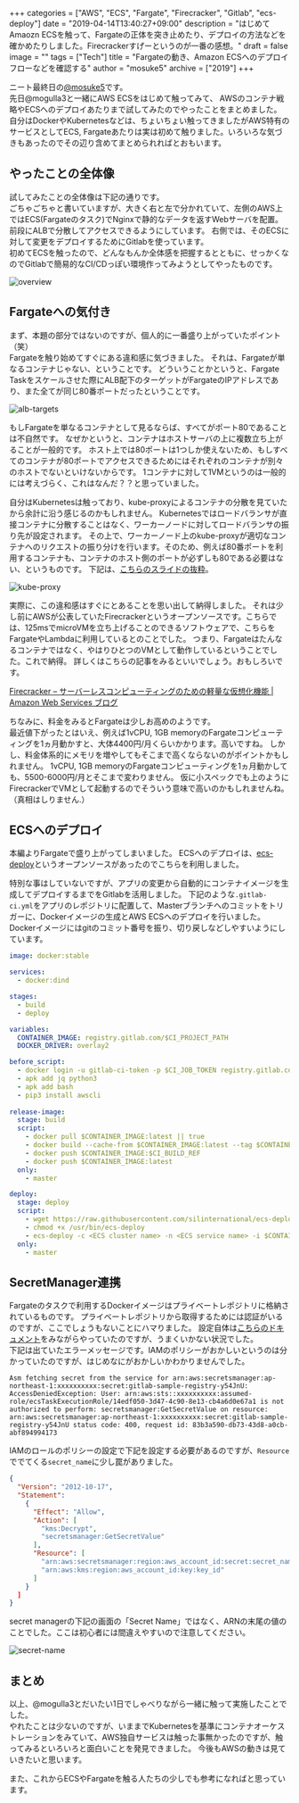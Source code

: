 +++
categories = ["AWS", "ECS", "Fargate", "Firecracker", "Gitlab", "ecs-deploy"]
date = "2019-04-14T13:40:27+09:00"
description = "はじめてAmaozn ECSを触って、Fargateの正体を突き止めたり、デプロイの方法などを確かめたりしました。Firecrackerすげーというのが一番の感想。"
draft = false
image = ""
tags = ["Tech"]
title = "Fargateの動き、Amazon ECSへのデプロイフローなどを確認する"
author = "mosuke5"
archive = ["2019"]
+++

ニート最終日の[@mosuke5](https://twitter.com/mosuke5)です。  
先日@mogulla3と一緒にAWS ECSをはじめて触ってみて、
AWSのコンテナ戦略やECSへのデプロイあたりまで試してみたのでやったことをまとめました。
自分はDockerやKubernetesなどは、ちょいちょい触ってきましたがAWS特有のサービスとしてECS, Fargateあたりは実は初めて触りました。いろいろな気づきもあったのでその辺り含めてまとめられればとおもいます。
<!--more-->

## やったことの全体像
試してみたことの全体像は下記の通りです。  
ごちゃごちゃと書いていますが、大きく右と左で分かれていて、左側のAWS上ではECS(Fargateのタスク)でNginxで静的なデータを返すWebサーバを配置。前段にALBで分散してアクセスできるようにしています。
右側では、そのECSに対して変更をデプロイするためにGitlabを使っています。  
初めてECSを触ったので、どんなもんか全体感を把握するとともに、せっかくなのでGitlabで簡易的なCI/CDっぽい環境作ってみようとしてやったものです。

![overview](/image/overview-deploy-to-ecs-with-gitlab.png)

## Fargateへの気付き
まず、本題の部分ではないのですが、個人的に一番盛り上がっていたポイント（笑）  
Fargateを触り始めてすぐにある違和感に気づきました。
それは、Fargateが単なるコンテナじゃない、ということです。
どういうことかというと、Fargate Taskをスケールさせた際にALB配下のターゲットがFargateのIPアドレスであり、また全てが同じ80番ポートだったということです。

![alb-targets](/image/ecs-alb-targets.png)

もしFargateを単なるコンテナとして見るならば、すべてがポート80であることは不自然です。
なぜかというと、コンテナはホストサーバの上に複数立ち上がることが一般的です。
ホスト上では80ポートは1つしか使えないため、もしすべてのコンテナが80ポートでアクセスできるためにはそれぞれのコンテナが別々のホストでないといけないからです。
1コンテナに対して1VMというのは一般的には考えづらく、これはなんだ？？と思っていました。

自分はKubernetesは触っており、kube-proxyによるコンテナの分散を見ていたから余計に沿う感じるのかもしれません。
Kubernetesではロードバランサが直接コンテナに分散することはなく、ワーカーノードに対してロードバランサの振り先が設定されます。
その上で、ワーカーノード上のkube-proxyが適切なコンテナへのリクエストの振り分けを行います。そのため、例えば80番ポートを利用するコンテナも、コンテナのホスト側のポートが必ずしも80である必要はない、というものです。
下記は、[こちらのスライドの抜粋](https://www.slideshare.net/mosuke5/alibabacloudkubernetes)。

![kube-proxy](/image/kubeproxy-why-loadbalanced.png)

実際に、この違和感はすぐにとあることを思い出して納得しました。
それは少し前にAWSが公表していたFirecrackerというオープンソースです。こちらでは、125msでmicroVMを立ち上げることのできるソフトウェアで、こちらをFargateやLambdaに利用しているとのことでした。
つまり、Fargateはたんなるコンテナではなく、やはりひとつのVMとして動作しているということでした。これで納得。
詳しくはこちらの記事をみるといいでしょう。おもしろいです。

[Firecracker – サーバーレスコンピューティングのための軽量な仮想化機能 | Amazon Web Services ブログ](https://aws.amazon.com/jp/blogs/news/firecracker-lightweight-virtualization-for-serverless-computing/)


ちなみに、料金をみるとFargateは少しお高めのようです。  
最近値下がったとはいえ、例えば1vCPU, 1GB memoryのFargateコンピューティングを1ヵ月動かすと、大体4400円/月くらいかかります。高いですね。
しかし、料金体系的にメモリを増やしてもそこまで高くならないのがポイントかもしれません。
1vCPU, 1GB memoryのFargateコンピューティングを1ヵ月動かしても、5500-6000円/月とそこまで変わりません。
仮に小スペックでも上のようにFirecrackerでVMとして起動するのでそういう意味で高いのかもしれませんね。（真相はしりません.）

## ECSへのデプロイ
本編よりFargateで盛り上がってしまいました。
ECSへのデプロイは、[ecs-deploy](https://github.com/silinternational/ecs-deploy)というオープンソースがあったのでこちらを利用しました。

特別な事はしていないですが、アプリの変更から自動的にコンテナイメージを生成してデプロイするまでをGitlabを活用しました。
下記のような`.gitlab-ci.yml`をアプリのレポジトリに配置して、Masterブランチへのコミットをトリガーに、Dockerイメージの生成とAWS ECSへのデプロイを行いました。Dockerイメージにはgitのコミット番号を振り、切り戻しなどしやすいようにしています。

```YAML
image: docker:stable

services:
  - docker:dind

stages:
  - build
  - deploy

variables:
  CONTAINER_IMAGE: registry.gitlab.com/$CI_PROJECT_PATH
  DOCKER_DRIVER: overlay2

before_script:
  - docker login -u gitlab-ci-token -p $CI_JOB_TOKEN registry.gitlab.com
  - apk add jq python3
  - apk add bash
  - pip3 install awscli
  
release-image:
  stage: build
  script:
    - docker pull $CONTAINER_IMAGE:latest || true
    - docker build --cache-from $CONTAINER_IMAGE:latest --tag $CONTAINER_IMAGE:$CI_BUILD_REF --tag $CONTAINER_IMAGE:latest .
    - docker push $CONTAINER_IMAGE:$CI_BUILD_REF
    - docker push $CONTAINER_IMAGE:latest
  only: 
    - master

deploy:
  stage: deploy
  script:
    - wget https://raw.githubusercontent.com/silinternational/ecs-deploy/master/ecs-deploy -O /usr/bin/ecs-deploy
    - chmod +x /usr/bin/ecs-deploy
    - ecs-deploy -c <ECS cluster name> -n <ECS service name> -i $CONTAINER_IMAGE:$CI_BUILD_REF
  only: 
    - master
```

## SecretManager連携
Fargateのタスクで利用するDockerイメージはプライベートレポジトリに格納されているものです。
プライベートレポジトリから取得するためには認証がいるのですが、ここでしょうもないことにハマりました。
設定自体は[こちらのドキュメント](https://docs.aws.amazon.com/ja_jp/AmazonECS/latest/developerguide/private-auth.html)をみながらやっていたのですが、うまくいかない状況でした。  
下記は出ていたエラーメッセージです。IAMのポリシーがおかしいというのは分かっていたのですが、はじめなにがおかしいかわかりませんでした。

```
Asm fetching secret from the service for arn:aws:secretsmanager:ap-northeast-1:xxxxxxxxxx:secret:gitlab-sample-registry-y54JnU: AccessDeniedException: User: arn:aws:sts::xxxxxxxxxx:assumed-role/ecsTaskExecutionRole/14edf050-3d47-4c90-8e13-cb4a6d0e67a1 is not authorized to perform: secretsmanager:GetSecretValue on resource: arn:aws:secretsmanager:ap-northeast-1:xxxxxxxxxx:secret:gitlab-sample-registry-y54JnU status code: 400, request id: 83b3a590-db73-43d8-a0cb-abf894994173
```

IAMのロールのポリシーの設定で下記を設定する必要があるのですが、`Resource`ででてくる`secret_name`に少し罠がありました。

```json
{
  "Version": "2012-10-17",
  "Statement": 
    {
      "Effect": "Allow",
      "Action": [
        "kms:Decrypt",
        "secretsmanager:GetSecretValue"
      ],
      "Resource": [
        "arn:aws:secretsmanager:region:aws_account_id:secret:secret_name",
        "arn:aws:kms:region:aws_account_id:key:key_id"     
      ]
    }
  ]
}
```

secret managerの下記の画面の「Secret Name」ではなく、ARNの末尾の値のことでした。ここは初心者には間違えやすいので注意してください。

![secret-name](/image/aws-secret-name-edited.png)

## まとめ
以上、@mogulla3とだいたい1日でしゃべりながら一緒に触って実施したことでした。  
やれたことは少ないのですが、いままでKubernetesを基準にコンテナオーケストレーションをみていて、AWS独自サービスは触った事無かったのですが、触ってみるといろいろと面白いことを発見できました。
今後もAWSの動きは見ていきたいと思います。

また、これからECSやFargateを触る人たちの少しでも参考になればと思っています。